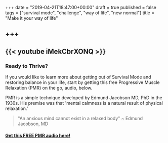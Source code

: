+++
date = "2019-04-21T18:47:00+00:00"
draft = true
published = false
tags = ["survival mode", "challenge", "way of life", "new normal"]
title = "Make it your way of life"

+++
---
{{< youtube iMekCbrXONQ >}}
---



### Ready to Thrive?

If you would like to learn more about getting out of Survival Mode and restoring balance in your life, start by getting this free Progressive Muscle Relaxation (PMR) on the go, audio, below. 



PMR is a simple technique developed by Edmund Jacobson MD, PhD in the 1930s. His premise was that 'mental calmness is a natural result of physical relaxation.' 


> "An anxious mind cannot exist in a relaxed body" \~ Edmund Jacobson, MD


#### [Get this FREE PMR audio here!](https://fearextinguishers.com/)